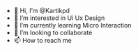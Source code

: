 - 👋 Hi, I’m @Kartikpd
- 👀 I’m interested in Ui Ux Design
- 🌱 I’m currently learning Micro Interaction
- 💞️ I’m looking to collaborate 
- 📫 How to reach me

<!---
Kartikpd/Kartikpd is a ✨ special ✨ repository because its `README.md` (this file) appears on your GitHub profile.
You can click the Preview link to take a look at your changes.
--->
